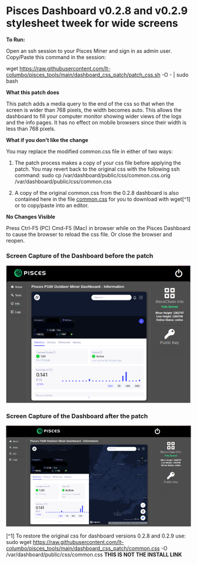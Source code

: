 # Pisces Dashboard v0.2.8 and v0.2.9 stylesheet tweek for wide screens

**To Run:**

Open an ssh session to your Pisces Miner and sign in as admin user. Copy/Paste this command in the session:

wget https://raw.githubusercontent.com/lt-columbo/pisces_tools/main/dashboard_css_patch/patch_css.sh -O - | sudo bash

**What this patch does**

This patch adds a media query to the end of the css so that when the screen is wider than 768 pixels, the width becomes auto. This allows the dashboard to fill your computer monitor showing wider views of the logs and the info pages. It has no effect on mobile browsers since their width is less than 768 pixels.

**What if you don't like the change**

You may replace the modified common.css file in either of two ways:

1. The patch process makes a copy of your css file before applying the patch. You may revert back to the original css with the following ssh command:
sudo cp /var/dashboard/public/css/common.css.orig /var/dashboard/public/css/common.css

2. A copy of the original common.css from the 0.2.8 dashboard is also contained here in the file [common.css](https://github.com/lt-columbo/pisces_tools/blob/main/dashboard_css_patch/common.css) for you to download with wget[^1] or to copy/paste into an editor.

**No Changes Visible**

Press Ctrl-F5 (PC) Cmd-F5 (Mac) in browser while on the Pisces Dashboard to cause the browser to reload the css file. Or close the browser and reopen.

### Screen Capture of the Dashboard before the patch

![Dashboard with Original CSS](original-dashboard.png)

### Screen Capture of the Dashboard after the patch
![Dashboard with new media query](pisces-dashboard-after.png)

[^1] To restore the original css for dashboard versions 0.2.8 and 0.2.9 use: sudo wget https://raw.githubusercontent.com/lt-columbo/pisces_tools/main/dashboard_css_patch/common.css -O /var/dashboard/public/css/common.css **THIS IS NOT THE INSTALL LINK**
